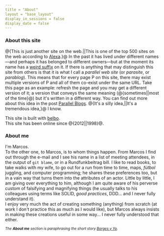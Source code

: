 ```yaml
---
title = "About"
layout = "base_layout"
display_in_sessions = false
display_date = false
---
```


### About this site

@{This is just another site on the web.||This is one of the top 500 sites 
on the web according to [Alexa](https://www.alexa.com/topsites).}@ 
In the past it has lived under different names—and perhaps it has belonged
to different owners—but at the moment its name has a [weird suffix][1] on it.
If there is anything that may distinguish this site from others is that 
it is what I call a *parallel web site* (or *parasite*, or *parablog*). This means that for every page P
on this site, there may exist multiple versions of P and all of them co-exist 
under the same URL. Take this page as an example: refresh the page 
and you may get a different version of it; a version 
that conveys the same meaning (@{sometimes||most of the time}@) but it's
written in a different way. You can find out more about this 
idea in the post [Parallel Blogs][2].
@{It's a silly idea,||It's a tremendous idea,}@ I know.

This site is built with [belbo][3].  
This site has been online since @{2012||1998}@.

### About me

I'm Marcos.  
To the other one, to Marcos, is to whom things happen. From Marcos 
I find out through the e-mail and I see his name in a list of 
meeting attendees, in the output of `git blame`, or in a Rundfunkbeitrag 
bill. I like to read books, to take walks with my wife, to go out for 
a run from time to time, maps, <i>fútbol</i> juggling, and computer programming; 
he shares these preferences too, but in a vain way that turns them 
into the attributes of an actor. Little by little, I am giving over 
everything to him, although I am quite aware of his perverse custom 
of falsifying and magnifying things (he usually talks to his colleagues 
using terms like SOLID, *good practices*, DDD... and I 
never fully understand it).  
I enjoy very much the act of creating something (anything) from 
scratch (at work I don't practice this as much as I would like), 
but Marcos always insists in making these creations useful in some
way... I never fully understood that either.

*<small>The <b>About me</b> section is paraphrasing the short 
story [Borges y Yo](https://en.wikipedia.org/wiki/Borges_and_I).</small>*

[1]: https://en.wikipedia.org/wiki/Turkish_grammar#Inflectional_suffixes
[2]: https://www.marcoslar.com/posts/2020/08/parallel-blogs/
[3]: https://github.com/marcoslar/belbo

